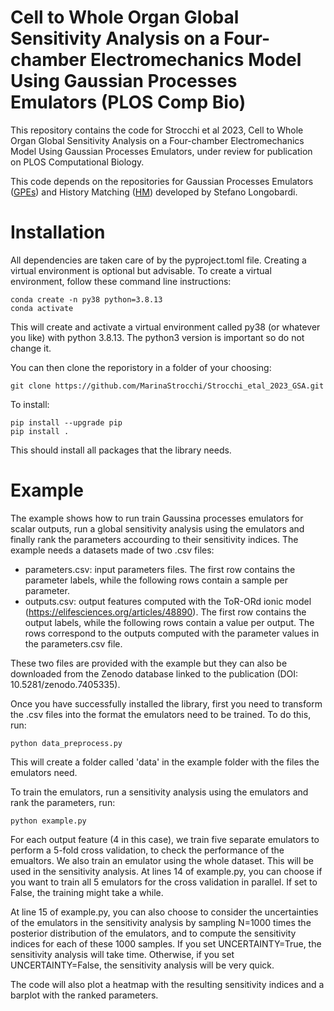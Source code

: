 # Cell to Whole Organ Global Sensitivity Analysis on a Four-chamber Electromechanics Model Using Gaussian Processes Emulators (PLOS Comp Bio)
This repository contains the code for Strocchi et al 2023, Cell to Whole Organ Global Sensitivity Analysis on a Four-chamber Electromechanics
Model Using Gaussian Processes Emulators, under review for publication on PLOS Computational Biology. 

This code depends on the repositories for Gaussian Processes Emulators ([GPEs](https://github.com/stelong/gpytGPE)) and History Matching ([HM](https://github.com/stelong/Historia)) developed by Stefano Longobardi. 

# Installation
All dependencies are taken care of by the pyproject.toml file. Creating a virtual environment is optional but advisable. To create a virtual environment, follow these command line instructions:

````
conda create -n py38 python=3.8.13
conda activate
````

This will create and activate a virtual environment called py38 (or whatever you like) with python 3.8.13. The python3 version is important so do not change it.

You can then clone the reporistory in a folder of your choosing:

````
git clone https://github.com/MarinaStrocchi/Strocchi_etal_2023_GSA.git
````

To install:

````
pip install --upgrade pip
pip install .
````

This should install all packages that the library needs.

# Example

The example shows how to run train Gaussina processes emulators for scalar outputs, run a global sensitivity analysis using the emulators and finally rank the parameters accourding to their sensitivity indices. The example needs a datasets made of two .csv files:

- parameters.csv: input parameters files. The first row contains the parameter labels, while the following rows contain a sample per parameter.
- outputs.csv: output features computed with the ToR-ORd ionic model (https://elifesciences.org/articles/48890). The first row contains the output labels, while the following rows contain a value per output. The rows correspond to the outputs computed with the parameter values in the parameters.csv file.

These two files are provided with the example but they can also be downloaded from the Zenodo database linked to the publication (DOI: 10.5281/zenodo.7405335).

Once you have successfully installed the library, first you need to transform the .csv files into the format the emulators need to be trained. To do this, run:
 ````
 python data_preprocess.py
 ````
 This will create a folder called 'data' in the example folder with the files the emulators need.
 
 To train the emulators, run a sensitivity analysis using the emulators and rank the parameters, run:
  ````
 python example.py
 ````
 
 For each output feature (4 in this case), we train five separate emulators to perform a 5-fold cross validation, to check the performance of the emualtors. We also train an emulator using the whole dataset. This will be used in the sensitivity analysis. At lines 14 of example.py, you can choose if you want to train all 5 emulators for the cross validation in parallel. If set to False, the training might take a while. 
 
 At line 15 of example.py, you can also choose to consider the uncertainties of the emulators in the sensitivity analysis by sampling N=1000 times the posterior distribution of the emulators, and to compute the sensitivity indices for each of these 1000 samples. If you set UNCERTAINTY=True, the sensitivity analysis will take time. Otherwise, if you set UNCERTAINTY=False, the sensitivity analysis will be very quick.
 
 The code will also plot a heatmap with the resulting sensitivity indices and a barplot with the ranked parameters. 
